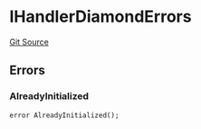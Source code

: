 # IHandlerDiamondErrors
[Git Source](https://github.com/thrackle-io/forte-rules-engine/blob/9e3814d522f1469f798bac69a12de09ee849e2da/src/common/IErrors.sol)


## Errors
### AlreadyInitialized

```solidity
error AlreadyInitialized();
```

